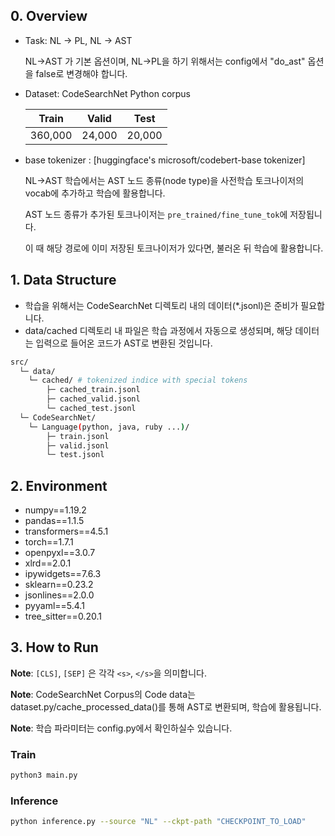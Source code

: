 ## 0. Overview

- Task: NL -> PL, NL -> AST

    NL->AST 가 기본 옵션이며, NL->PL을 하기 위해서는 config에서 "do_ast" 옵션을 false로 변경해야 합니다.
  
- Dataset: CodeSearchNet Python corpus

    |  Train  | Valid  |  Test  |
    | :-----: | :----: | :----: |
    | 360,000 | 24,000 | 20,000 |

- base tokenizer : [huggingface's microsoft/codebert-base tokenizer]
  
   NL->AST 학습에서는 AST 노드 종류(node type)을 사전학습 토크나이저의 vocab에 추가하고 학습에 활용합니다.
  
   AST 노드 종류가 추가된 토크나이저는 ```pre_trained/fine_tune_tok```에 저장됩니다.
  
   이 때 해당 경로에 이미 저장된 토크나이저가 있다면, 불러온 뒤 학습에 활용합니다.

## 1. Data Structure
- 학습을 위해서는 CodeSearchNet 디렉토리 내의 데이터(*.jsonl)은 준비가 필요합니다.
- data/cached 디렉토리 내 파일은 학습 과정에서 자동으로 생성되며, 해당 데이터는 입력으로 들어온 코드가 AST로 변환된 것입니다.
```sh
src/
  └─ data/
    └─ cached/ # tokenized indice with special tokens
        ├─ cached_train.jsonl
        ├─ cached_valid.jsonl
        └─ cached_test.jsonl
  └─ CodeSearchNet/ 
    └─ Language(python, java, ruby ...)/
        ├─ train.jsonl
        ├─ valid.jsonl
        └─ test.jsonl
```

## 2. Environment

- numpy==1.19.2
- pandas==1.1.5
- transformers==4.5.1
- torch==1.7.1
- openpyxl==3.0.7
- xlrd==2.0.1
- ipywidgets==7.6.3
- sklearn==0.23.2
- jsonlines==2.0.0
- pyyaml==5.4.1
- tree_sitter==0.20.1

## 3. How to Run

**Note**: ```[CLS]```, ```[SEP]``` 은 각각 ```<s>```, ```</s>```을 의미합니다.

**Note**: CodeSearchNet Corpus의 Code data는 dataset.py/cache_processed_data()를 통해 AST로 변환되며, 학습에 활용됩니다.

**Note**: 학습 파라미터는 config.py에서 확인하실수 있습니다.

### Train
```sh
python3 main.py 
```

### Inference
```sh
python inference.py --source "NL" --ckpt-path "CHECKPOINT_TO_LOAD"
```
